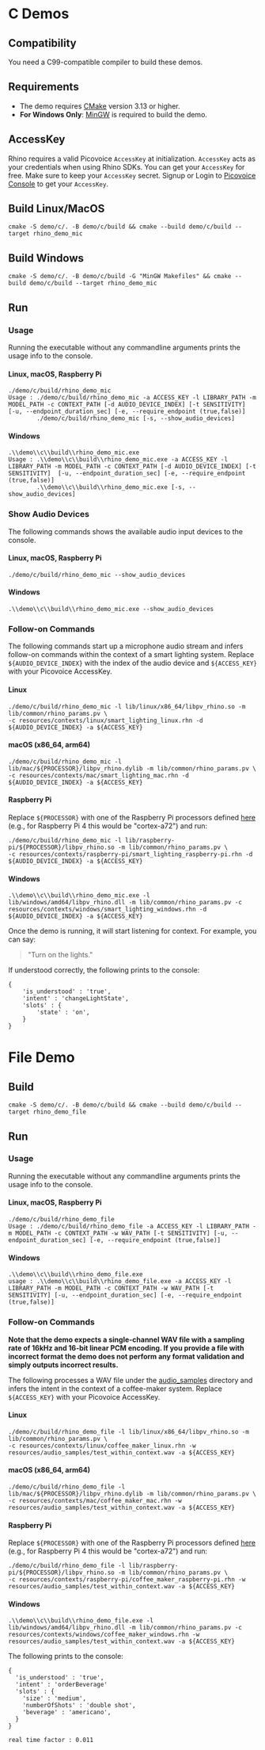 # C Demos

## Compatibility

You need a C99-compatible compiler to build these demos.

## Requirements
- The demo requires [CMake](https://cmake.org/) version 3.13 or higher.
- **For Windows Only**: [MinGW](https://www.mingw-w64.org/) is required to build the demo.

## AccessKey

Rhino requires a valid Picovoice `AccessKey` at initialization. `AccessKey` acts as your credentials when using Rhino SDKs.
You can get your `AccessKey` for free. Make sure to keep your `AccessKey` secret.
Signup or Login to [Picovoice Console](https://console.picovoice.ai/) to get your `AccessKey`.

## Build Linux/MacOS

```console
cmake -S demo/c/. -B demo/c/build && cmake --build demo/c/build --target rhino_demo_mic
```

## Build Windows

```console
cmake -S demo/c/. -B demo/c/build -G "MinGW Makefiles" && cmake --build demo/c/build --target rhino_demo_mic
```

## Run

### Usage

Running the executable without any commandline arguments prints the usage info to the console.

#### Linux, macOS, Raspberry Pi

```console
./demo/c/build/rhino_demo_mic
Usage : ./demo/c/build/rhino_demo_mic -a ACCESS_KEY -l LIBRARY_PATH -m MODEL_PATH -c CONTEXT_PATH [-d AUDIO_DEVICE_INDEX] [-t SENSITIVITY]  [-u, --endpoint_duration_sec] [-e, --require_endpoint (true,false)]
        ./demo/c/build/rhino_demo_mic [-s, --show_audio_devices]
```

#### Windows

```console
.\\demo\\c\\build\\rhino_demo_mic.exe
Usage : .\\demo\\c\\build\\rhino_demo_mic.exe -a ACCESS_KEY -l LIBRARY_PATH -m MODEL_PATH -c CONTEXT_PATH [-d AUDIO_DEVICE_INDEX] [-t SENSITIVITY]  [-u, --endpoint_duration_sec] [-e, --require_endpoint (true,false)]
        .\\demo\\c\\build\\rhino_demo_mic.exe [-s, --show_audio_devices]
```

### Show Audio Devices

The following commands shows the available audio input devices to the console.

#### Linux, macOS, Raspberry Pi

```console
./demo/c/build/rhino_demo_mic --show_audio_devices
```

#### Windows

```console
.\\demo\\c\\build\\rhino_demo_mic.exe --show_audio_devices
```

### Follow-on Commands

The following commands start up a microphone audio stream and infers follow-on commands within the context of a smart 
lighting system. Replace `${AUDIO_DEVICE_INDEX}` with the index of the audio device and `${ACCESS_KEY}` with your
Picovoice AccessKey.

#### Linux

```console
./demo/c/build/rhino_demo_mic -l lib/linux/x86_64/libpv_rhino.so -m lib/common/rhino_params.pv \
-c resources/contexts/linux/smart_lighting_linux.rhn -d ${AUDIO_DEVICE_INDEX} -a ${ACCESS_KEY}
```
#### macOS (x86_64, arm64)

```console
./demo/c/build/rhino_demo_mic -l lib/mac/${PROCESSOR}/libpv_rhino.dylib -m lib/common/rhino_params.pv \
-c resources/contexts/mac/smart_lighting_mac.rhn -d ${AUDIO_DEVICE_INDEX} -a ${ACCESS_KEY}
```

#### Raspberry Pi

Replace `${PROCESSOR}` with one of the Raspberry Pi processors defined [here](../../lib/raspberry-pi)
(e.g., for Raspberry Pi 4 this would be "cortex-a72") and run:

```console
./demo/c/build/rhino_demo_mic -l lib/raspberry-pi/${PROCESSOR}/libpv_rhino.so -m lib/common/rhino_params.pv \
-c resources/contexts/raspberry-pi/smart_lighting_raspberry-pi.rhn -d ${AUDIO_DEVICE_INDEX} -a ${ACCESS_KEY}
```

#### Windows

```console
.\\demo\\c\\build\\rhino_demo_mic.exe -l lib/windows/amd64/libpv_rhino.dll -m lib/common/rhino_params.pv -c resources/contexts/windows/smart_lighting_windows.rhn -d ${AUDIO_DEVICE_INDEX} -a ${ACCESS_KEY}
```

Once the demo is running, it will start listening for context. For example, you can say:

> "Turn on the lights."

If understood correctly, the following prints to the console:

```
{
    'is_understood' : 'true',
    'intent' : 'changeLightState',
    'slots' : {
        'state' : 'on',
    }
}
```

# File Demo

## Build

```console
cmake -S demo/c/. -B demo/c/build && cmake --build demo/c/build --target rhino_demo_file
```

## Run

### Usage

Running the executable without any commandline arguments prints the usage info to the console.

#### Linux, macOS, Raspberry Pi

```console
./demo/c/build/rhino_demo_file 
Usage : ./demo/c/build/rhino_demo_file -a ACCESS_KEY -l LIBRARY_PATH -m MODEL_PATH -c CONTEXT_PATH -w WAV_PATH [-t SENSITIVITY] [-u, --endpoint_duration_sec] [-e, --require_endpoint (true,false)]
```

#### Windows

```console
.\\demo\\c\\build\\rhino_demo_file.exe
usage : .\\demo\\c\\build\\rhino_demo_file.exe -a ACCESS_KEY -l LIBRARY_PATH -m MODEL_PATH -c CONTEXT_PATH -w WAV_PATH [-t SENSITIVITY] [-u, --endpoint_duration_sec] [-e, --require_endpoint (true,false)]
```

### Follow-on Commands

**Note that the demo expects a single-channel WAV file with a sampling rate of 16kHz and 16-bit linear PCM encoding. If you
provide a file with incorrect format the demo does not perform any format validation and simply outputs incorrect results.**

The following processes a WAV file under the [audio_samples](../../resources/audio_samples) directory and infers the intent 
in the context of a coffee-maker system. Replace `${ACCESS_KEY}` with your Picovoice AccessKey.

#### Linux

```console
./demo/c/build/rhino_demo_file -l lib/linux/x86_64/libpv_rhino.so -m lib/common/rhino_params.pv \
-c resources/contexts/linux/coffee_maker_linux.rhn -w resources/audio_samples/test_within_context.wav -a ${ACCESS_KEY}
```

#### macOS (x86_64, arm64)

```console
./demo/c/build/rhino_demo_file -l lib/mac/${PROCESSOR}/libpv_rhino.dylib -m lib/common/rhino_params.pv \
-c resources/contexts/mac/coffee_maker_mac.rhn -w resources/audio_samples/test_within_context.wav -a ${ACCESS_KEY}
```

#### Raspberry Pi

Replace `${PROCESSOR}` with one of the Raspberry Pi processors defined [here](../../lib/raspberry-pi)
(e.g., for Raspberry Pi 4 this would be "cortex-a72") and run:

```console
./demo/c/build/rhino_demo_file -l lib/raspberry-pi/${PROCESSOR}/libpv_rhino.so -m lib/common/rhino_params.pv \
-c resources/contexts/raspberry-pi/coffee_maker_raspberry-pi.rhn -w resources/audio_samples/test_within_context.wav -a ${ACCESS_KEY} 
```

#### Windows

```console
.\\demo\\c\\build\\rhino_demo_file.exe -l lib/windows/amd64/libpv_rhino.dll -m lib/common/rhino_params.pv -c resources/contexts/windows/coffee_maker_windows.rhn -w resources/audio_samples/test_within_context.wav -a ${ACCESS_KEY}
```

The following prints to the console:

```console
{
  'is_understood' : 'true',
  'intent' : 'orderBeverage'
  'slots' : {
    'size' : 'medium',
    'numberOfShots' : 'double shot',
    'beverage' : 'americano',
  }
}

real time factor : 0.011
```
